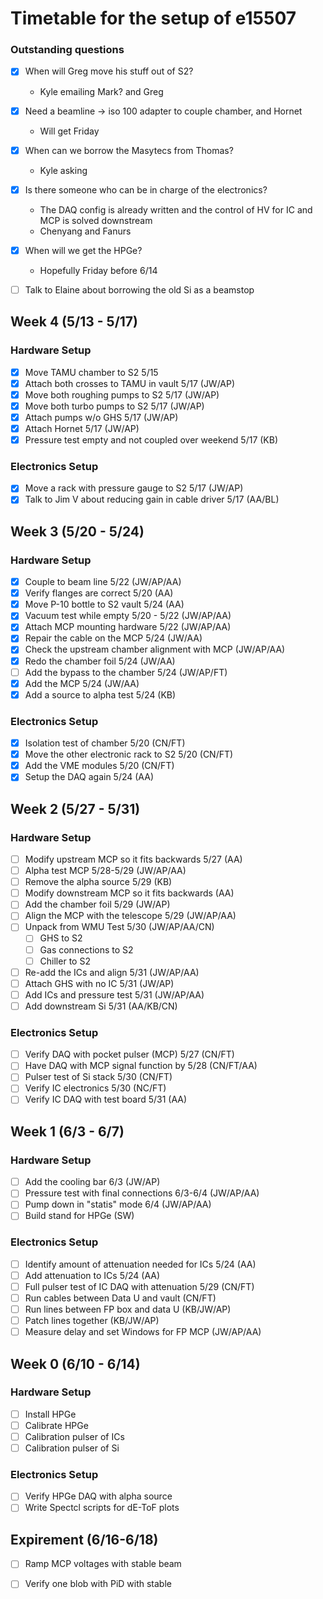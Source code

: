 # Timetable for the setup of e15507

### Outstanding questions
- [x] When will Greg move his stuff out of S2?
  - Kyle emailing Mark? and Greg
- [x] Need a beamline -> iso 100 adapter to couple chamber, and Hornet
  - Will get Friday
- [x] When can we borrow the Masytecs from Thomas?
  - Kyle asking
- [x] Is there someone who can be in charge of the electronics?
  - The DAQ config is already written and the control of HV for IC and MCP is solved downstream
  - Chenyang and Fanurs
- [x] When will we get the HPGe?
  - Hopefully Friday before 6/14 
- [ ] Talk to Elaine about borrowing the old Si as a beamstop


## Week 4 (5/13 - 5/17)
### Hardware Setup
- [x] Move TAMU chamber to S2 5/15
- [x] Attach both crosses to TAMU in vault 5/17 (JW/AP)
- [x] Move both roughing pumps to S2 5/17 (JW/AP)
- [x] Move both turbo pumps to S2 5/17 (JW/AP)
- [x] Attach pumps w/o GHS 5/17 (JW/AP)
- [x] Attach Hornet 5/17 (JW/AP)
- [x] Pressure test empty and not coupled over weekend 5/17 (KB)

### Electronics Setup
- [x] Move a rack with pressure gauge to S2 5/17 (JW/AP)
- [x] Talk to Jim V about reducing gain in cable driver 5/17 (AA/BL)

## Week 3 (5/20 - 5/24)
### Hardware Setup
- [x] Couple to beam line 5/22 (JW/AP/AA)
- [x] Verify flanges are correct 5/20 (AA)
- [x] Move P-10 bottle to S2 vault 5/24 (AA)
- [x] Vacuum test while empty 5/20 - 5/22 (JW/AP/AA)
- [x] Attach MCP mounting hardware 5/22 (JW/AP/AA)
- [x] Repair the cable on the MCP 5/24 (JW/AA)
- [x] Check the upstream chamber alignment with MCP (JW/AP/AA) 
- [x] Redo the chamber foil 5/24 (JW/AA)
- [ ] Add the bypass to the chamber 5/24 (JW/AP/FT)
- [x] Add the MCP 5/24 (JW/AA)
- [x] Add a source to alpha test 5/24 (KB)

### Electronics Setup
- [x] Isolation test of chamber 5/20 (CN/FT)
- [x] Move the other electronic rack to S2 5/20 (CN/FT)
- [x] Add the VME modules 5/20 (CN/FT)
- [x] Setup the DAQ again 5/24 (AA)

## Week 2 (5/27 - 5/31)
### Hardware Setup
- [ ] Modify upstream MCP so it fits backwards 5/27 (AA)
- [ ] Alpha test MCP 5/28-5/29 (JW/AP/AA)
- [ ] Remove the alpha source 5/29 (KB)
- [ ] Modify downstream MCP so it fits backwards (AA)
- [ ] Add the chamber foil 5/29 (JW/AP)
- [ ] Align the MCP with the telescope 5/29 (JW/AP/AA)
- [ ] Unpack from WMU Test 5/30 (JW/AP/AA/CN)
  - [ ] GHS to S2
  - [ ] Gas connections to S2
  - [ ] Chiller to S2
- [ ] Re-add the ICs and align 5/31 (JW/AP/AA)
- [ ] Attach GHS with no IC 5/31 (JW/AP)
- [ ] Add ICs and pressure test 5/31 (JW/AP/AA)
- [ ] Add downstream Si 5/31 (AA/KB/CN)

### Electronics Setup
- [ ] Verify DAQ with pocket pulser (MCP) 5/27 (CN/FT)
- [ ] Have DAQ with MCP signal function by 5/28 (CN/FT/AA)
- [ ] Pulser test of Si stack 5/30 (CN/FT)
- [ ] Verify IC electronics 5/30 (NC/FT)
- [ ] Verify IC DAQ with test board 5/31 (AA)

## Week 1 (6/3 - 6/7)
### Hardware Setup
- [ ] Add the cooling bar 6/3 (JW/AP)
- [ ] Pressure test with final connections 6/3-6/4 (JW/AP/AA)
- [ ] Pump down in "statis" mode 6/4 (JW/AP/AA)
- [ ] Build stand for HPGe (SW)

### Electronics Setup
- [ ] Identify amount of attenuation needed for ICs 5/24 (AA)
- [ ] Add attenuation to ICs 5/24 (AA)
- [ ] Full pulser test of IC DAQ with attenuation 5/29 (CN/FT)
- [ ] Run cables between Data U and vault (CN/FT)
- [ ] Run lines between FP box and data U (KB/JW/AP)
- [ ] Patch lines together (KB/JW/AP)
- [ ] Measure delay and set Windows for FP MCP (JW/AP/AA)

## Week 0 (6/10 - 6/14)
### Hardware Setup
- [ ] Install HPGe
- [ ] Calibrate HPGe
- [ ] Calibration pulser of ICs
- [ ] Calibration pulser of Si

### Electronics Setup
- [ ] Verify HPGe DAQ with alpha source
- [ ] Write Spectcl scripts for dE-ToF plots

## Expirement (6/16-6/18)
- [ ] Ramp MCP voltages with stable beam
- [ ] Verify one blob with PiD with stable

